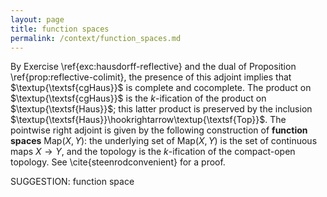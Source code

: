 ```yaml
---
layout: page
title: function spaces
permalink: /context/function_spaces.md
---
```

By Exercise \ref{exc:hausdorff-reflective} and the dual of Proposition \ref{prop:reflective-colimit}, the presence of this adjoint implies that $\textup{\textsf{cgHaus}}$ is complete and cocomplete. The product on $\textup{\textsf{cgHaus}}$ is the $k$-ification of the product on $\textup{\textsf{Haus}}$; this latter product is preserved by the inclusion $\textup{\textsf{Haus}}\hookrightarrow\textup{\textsf{Top}}$. The pointwise right adjoint is given by the following construction of **function spaces** $\mathrm{Map}(X,Y)$: the underlying set of $\mathrm{Map}(X,Y)$ is the set of continuous maps $X \to Y$, and the topology is the $k$-ification of the compact-open topology. See \cite{steenrodconvenient} for a proof.


SUGGESTION: function space